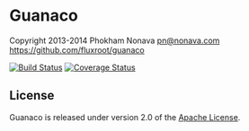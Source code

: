 Guanaco
=======

Copyright 2013-2014 Phokham Nonava <pn@nonava.com>  
https://github.com/fluxroot/guanaco

[![Build Status](https://travis-ci.org/fluxroot/guanaco.png?branch=master)](https://travis-ci.org/fluxroot/guanaco) [![Coverage Status](https://coveralls.io/repos/fluxroot/guanaco/badge.png?branch=master)](https://coveralls.io/r/fluxroot/guanaco?branch=master)


License
-------
Guanaco is released under version 2.0 of the [Apache License].


[Apache License]: http://www.apache.org/licenses/LICENSE-2.0
